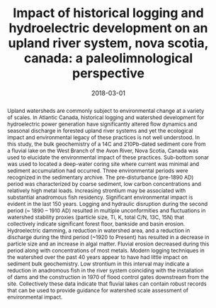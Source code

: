 ---
abstract: "Upland watersheds are commonly subject to environmental change at a variety of scales. In Atlantic Canada, historical logging and watershed development for hydroelectric power generation have significantly altered flow dynamics and seasonal discharge in forested upland river systems and yet the ecological impact and environmental legacy of these practices is not well understood. In this study, the bulk geochemistry of a 14C and 210Pb-dated sediment core from a fluvial lake on the West Branch of the Avon River, Nova Scotia, Canada was used to elucidate the environmental impact of these practices.

Sub-bottom sonar was used to located a deep-water coring site where current was minimal and sediment accumulation had occurred. Three environmental periods were recognized in the sedimentary archive. The pre-disturbance (pre-1890 AD) period was characterized by coarse sediment, low carbon concentrations and relatively high metal loads. Increasing strontium may be associated with substantial anadromous fish residency. Significant environmental impact is evident in the last 150 years. Logging and hydraulic disruption during the second period (~ 1890 – 1910 AD) resulted in multiple unconformities and fluctuations in watershed stability proxies (particle size, Ti, K, total C/N, 13C, 15N) that collectively indicate significant forest floor, bankside and basin erosion. Hydroelectric damming, a reduction in watershed area, and a reduction in discharge during the third period (~1920 to Present) has resulted in a decrease in particle size and an increase in algal matter. Fluvial erosion decreased during this period along with concentrations of most metals. Modern logging techniques in the watershed over the past 40 years appear to have had little impact on sediment bulk geochemistry. Low strontium in this interval may indicate a reduction in anadromous fish in the river system coinciding with the installation of dams and the construction in 1970 of flood control gates downstream from the site. Collectively these data indicate that fluvial lakes can contain robust records that can be used to provide guidance for watershed scale assessment of environmental impact."
authors: ["Adam Godfrey", "I.S. Spooner", "Mark L. Mallory", "D.W. Dunnington", "Chris E. White"]
date: "2018-03-01"
doi: ""
featured: false
image:
  caption: ""
  focal_point: ""
  preview_only: false
projects: []
publication: "Geological Society of America Northeast Section"
publication_short: ""
publication_types: ["1"]
summary: ""
tags: []
title: "Impact of historical logging and hydroelectric development on an upland river system, nova scotia, canada: a paleolimnological perspective"
url_code: ""
url_dataset: ""
url_pdf: ""
url_poster: ""
url_project: ""
url_slides: ""
url_source: ""
url_video: ""
---